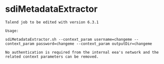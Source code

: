 # sdiMetadataExtractor


	Talend job to be edited with version 6.3.1

	Usage:

	sdiMetadataExtractor.sh --context_param username=changeme --context_param password=changeme --context_param outputDir=changeme

	No authentication is required from the internal eea's network and the related context parameters can be removed.
